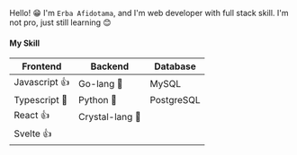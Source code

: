 Hello! :grin: I'm ``Erba Afidotama``, and I'm web developer with full stack skill. I'm not pro, just still learning :blush:
#### My Skill
| Frontend                                              | Backend                                        | Database                  |
| ----------------------------------------------------- | ---------------------------------------------- | --------------------------|
| Javascript :thumbsup:                                 | Go-lang :book:                                 | MySQL                     |
| Typescript :book:                                     | Python :book:                                  | PostgreSQL                |
| React :thumbsup:                                      | Crystal-lang :book:                            |                           |
| Svelte :thumbsup:                                     |                                                |                           |
